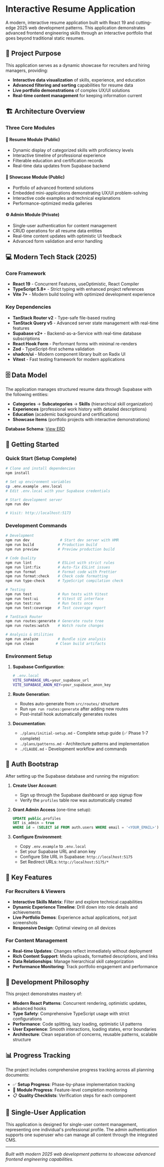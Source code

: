 # Interactive Resume Application

A modern, interactive resume application built with React 19 and cutting-edge 2025 web development patterns. This application demonstrates advanced frontend engineering skills through an interactive portfolio that goes beyond traditional static resumes.

## 🎯 Project Purpose

This application serves as a dynamic showcase for recruiters and hiring managers, providing:
- **Interactive data visualization** of skills, experience, and education
- **Advanced filtering and sorting** capabilities for resume data
- **Live portfolio demonstrations** of complex UX/UI solutions
- **Real-time content management** for keeping information current

## 🏗️ Architecture Overview

### Three Core Modules

#### 📄 Resume Module (Public)
- Dynamic display of categorized skills with proficiency levels
- Interactive timeline of professional experience
- Filterable education and certification records
- Real-time data updates from Supabase backend

#### 🚀 Showcase Module (Public) 
- Portfolio of advanced frontend solutions
- Embedded mini-applications demonstrating UX/UI problem-solving
- Interactive code examples and technical explanations
- Performance-optimized media galleries

#### ⚙️ Admin Module (Private)
- Single-user authentication for content management
- CRUD operations for all resume data entities
- Real-time content updates with optimistic UI feedback
- Advanced form validation and error handling

## 💻 Modern Tech Stack (2025)

### Core Framework
- **React 19** - Concurrent Features, useOptimistic, React Compiler
- **TypeScript 5.8+** - Strict typing with enhanced project references
- **Vite 7+** - Modern build tooling with optimized development experience

### Key Dependencies
- **TanStack Router v2** - Type-safe file-based routing
- **TanStack Query v5** - Advanced server state management with real-time features
- **Supabase v2+** - Backend-as-a-Service with real-time database subscriptions
- **React Hook Form** - Performant forms with minimal re-renders
- **Zod** - TypeScript-first schema validation
- **shadcn/ui** - Modern component library built on Radix UI
- **Vitest** - Fast testing framework for modern applications

## 🗄️ Data Model

The application manages structured resume data through Supabase with the following entities:
- **Categories** → **Subcategories** → **Skills** (hierarchical skill organization)
- **Experiences** (professional work history with detailed descriptions)
- **Education** (academic background and certifications)
- **Showcase Items** (portfolio projects with interactive demonstrations)

**Database Schema**: [View ERD](https://dbdiagram.io/d/Interactive-Resume-ERD-68be268261a46d388edeaaa9)

## 🚀 Getting Started

### Quick Start (Setup Complete)

```bash
# Clone and install dependencies
npm install

# Set up environment variables
cp .env.example .env.local
# Edit .env.local with your Supabase credentials

# Start development server
npm run dev

# Visit: http://localhost:5173
```

### Development Commands

```bash
# Development
npm run dev              # Start dev server with HMR
npm run build           # Production build
npm run preview         # Preview production build

# Code Quality
npm run lint            # ESLint with strict rules
npm run lint:fix        # Auto-fix ESLint issues
npm run format          # Format code with Prettier
npm run format:check    # Check code formatting
npm run type-check      # TypeScript compilation check

# Testing
npm run test            # Run tests with Vitest
npm run test:ui         # Vitest UI interface
npm run test:run        # Run tests once
npm run test:coverage   # Test coverage report

# TanStack Router
npm run routes:generate # Generate route tree
npm run routes:watch    # Watch route changes

# Analysis & Utilities
npm run analyze         # Bundle size analysis
npm run clean          # Clean build artifacts
```

### Environment Setup

1. **Supabase Configuration**:
   ```bash
   # .env.local
   VITE_SUPABASE_URL=your_supabase_url
   VITE_SUPABASE_ANON_KEY=your_supabase_anon_key
   ```

2. **Route Generation**:
   - Routes auto-generate from `src/routes/` structure
   - Run `npm run routes:generate` after adding new routes
   - Post-install hook automatically generates routes

3. **Documentation**:
   - `./plans/initial-setup.md` - Complete setup guide (✅ Phase 1-7 complete)
   - `./plans/patterns.md` - Architecture patterns and implementation
   - `./CLAUDE.md` - Development workflow and commands

## 🔐 Auth Bootstrap

After setting up the Supabase database and running the migration:

1. **Create User Account**:
   - Sign up through the Supabase dashboard or app signup flow
   - Verify the `profiles` table row was automatically created

2. **Grant Admin Access** (one-time setup):
   ```sql
   UPDATE public.profiles
   SET is_admin = true
   WHERE id = (SELECT id FROM auth.users WHERE email = '<YOUR_EMAIL>');
   ```

3. **Configure Environment**:
   - Copy `.env.example` to `.env.local`
   - Set your Supabase URL and anon key
   - Configure Site URL in Supabase: `http://localhost:5175`
   - Set Redirect URLs: `http://localhost:5175/*`

## 🎨 Key Features

### For Recruiters & Viewers
- **Interactive Skills Matrix**: Filter and explore technical capabilities
- **Dynamic Experience Timeline**: Drill down into role details and achievements
- **Live Portfolio Demos**: Experience actual applications, not just screenshots
- **Responsive Design**: Optimal viewing on all devices

### For Content Management
- **Real-time Updates**: Changes reflect immediately without deployment
- **Rich Content Support**: Media uploads, formatted descriptions, and links
- **Data Relationships**: Manage hierarchical skill categorization
- **Performance Monitoring**: Track portfolio engagement and performance

## 🔧 Development Philosophy

This project demonstrates mastery of:
- **Modern React Patterns**: Concurrent rendering, optimistic updates, advanced hooks
- **Type Safety**: Comprehensive TypeScript usage with strict configurations
- **Performance**: Code splitting, lazy loading, optimistic UI patterns
- **User Experience**: Smooth interactions, loading states, error boundaries
- **Architecture**: Clean separation of concerns, reusable patterns, scalable structure

## 📊 Progress Tracking

The project includes comprehensive progress tracking across all planning documents:
- ✅ **Setup Progress**: Phase-by-phase implementation tracking
- 🎯 **Module Progress**: Feature-level completion monitoring  
- 📋 **Quality Checklists**: Verification steps for each component

## 🤝 Single-User Application

This application is designed for single-user content management, representing one individual's professional profile. The admin authentication supports one superuser who can manage all content through the integrated CMS.

---

*Built with modern 2025 web development patterns to showcase advanced frontend engineering capabilities.*